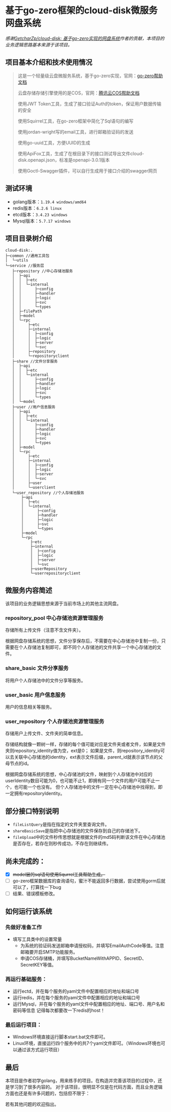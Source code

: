 # 基于go-zero框架的cloud-disk微服务网盘系统

*感谢[GetcharZp/cloud-disk: 基于go-zero实现的网盘系统](https://github.com/GetcharZp/cloud-disk)作者的贡献，本项目的业务逻辑思路基本来源于该项目。*

## 项目基本介绍和技术使用情况
> 这是一个轻量级云盘微服务系统，基于go-zero实现，官网：[go-zero帮助文档](https://go-zero.dev/cn/docs/introduction)
>
> 云盘存储存储引擎使用的是COS，官网：[腾讯云COS帮助文档](https://cloud.tencent.com/document/product/436/31215)
> 
> 使用JWT Token工具，生成了接口验证Auth的token，保证用户数据传输的安全
> 
> 使用Squirrel工具，在go-zero框架中简化了Sql语句的编写
> 
> 使用jordan-wright写的email工具，进行邮箱验证码的发送
> 
> 使用go-uuid工具，方便UUID的生成
> 
> 使用ApiFox工具，生成了在根目录下的接口测试导出文件cloud-disk.openapi.json，标准是openapi-3.0.1版本
> 
> 使用Goctl-Swagger插件，可以自行生成用于接口介绍的swagger网页

## 测试环境
* golang版本：`1.19.4 windows/amd64`
* redis版本：`6.2.6 linux`
* etcd版本：`3.4.23 windows` 
* Mysql版本：`5.7.17 windows`

## 项目目录树介绍
```text
cloud-disk:.
├─common //通用工具包
│  └─utils
└─service //服务层
   ├─repository //中心存储池服务
   │  ├─api 
   │  │  ├─etc
   │  │  └─internal
   │  │      ├─config
   │  │      ├─handler
   │  │      ├─logic
   │  │      ├─svc
   │  │      └─types
   │  ├─filePath
   │  ├─model
   │  └─rpc
   │      ├─etc
   │      ├─internal
   │      │  ├─config
   │      │  ├─logic
   │      │  ├─server
   │      │  └─svc
   │      ├─repository
   │      └─repositoryclient
   ├─share //文件分享服务
   │  ├─api
   │  │  ├─etc
   │  │  └─internal
   │  │      ├─config
   │  │      ├─handler
   │  │      ├─logic
   │  │      ├─svc
   │  │      └─types
   │  └─model
   ├─user //用户信息服务
   │  ├─api
   │  │  ├─etc
   │  │  └─internal
   │  │      ├─config
   │  │      ├─handler
   │  │      ├─logic
   │  │      ├─svc
   │  │      └─types
   │  ├─model
   │  └─rpc
   │      ├─etc
   │      ├─internal
   │      │  ├─config
   │      │  ├─logic
   │      │  ├─server
   │      │  └─svc
   │      ├─user
   │      └─userclient
   └─user_repository //个人存储池服务
       ├─api
       │  ├─etc
       │  └─internal
       │      ├─config
       │      ├─handler
       │      ├─logic
       │      ├─svc
       │      └─types
       ├─model
       └─rpc
           ├─etc
           ├─internal
           │  ├─config
           │  ├─logic
           │  ├─server
           │  └─svc
           ├─userRepository
           └─userrepositoryclient

```

## 微服务内容简述
该项目的业务逻辑思想来源于当前市场上的其他主流网盘。
### repository_pool 中心存储池资源管理服务
存储所有上传文件（注意不含文件夹）。 

根据网盘存储系统的思想，文件分享保存后，不需要在中心存储池中复制一份，只需要在个人存储池复制即可，即不同个人存储池的文件共享一个中心存储池的文件。

### share_basic 文件分享服务
将用户个人存储池中的文件分享等服务。

### user_basic 用户信息服务
用户的信息相关等服务。

### user_repository 个人存储池资源管理服务
存储用户上传文件、文件夹的简单信息。

存储结构就像一颗树一样，存储的每个值可能对应是文件夹或者文件，如果是文件夹则repository_identity值为空，ext是0； 
如果是文件，则repository_identity可以去关联中心存储池的identity，ext表示文件后缀，parent_id就表示该节点的父母节点的id。

根据网盘存储系统的思想，中心存储池的文件，映射到个人存储池中对应的userIdentity数目可能为0，也可能不止1，即拥有同一个文件的用户可能不止一个，也可能一个也没有。
但个人存储池中的文件一定在中心存储池中找得到，即一定拥有repositoryIdentity。


## 部分接口特别说明
* `fileListQuery`是指在指定的文件夹里查询文件。
* `shareBasicSave`是指把中心存储池的文件保存到自己的存储池下。
* `fileUpload`中的文件秒传思想就是根据文件的md5码判断该文件在中心存储池是否存在，若存在则秒传成功，不存在则继续传。

## 尚未完成的：
* [x] ~~model层的sql语句使用Squrrel工具帮助生成。~~
* [ ] go-zero框架数据库的查询语句，蜜汁不能返回多行数据，尝试使用gorm后就可以了，打算找一下bug
* [ ] 结果、错误模板修改。

## 如何运行该系统
### 先做好准备工作
* 填写工具类中的设置常量
  * 为系统的验证码发送邮箱申请授权码，并填写EmailAuthCode等值。注意邮箱要开启SMTP功能服务。
  * 申请COS存储桶，并填写BucketNameWithAPPID、SecretID、SecretKEY等值。
### 再运行基础服务：
* 运行ectd，并在每个服务的yaml文件中配置相应的地址和端口号
* 运行redis，并在每个服务的yaml文件中配置相应的地址和端口号
* 运行Mysql，并在每个服务的yaml文件中配置相应的地址、端口号、用户名和密码等信息
  记得每次都要改一下redis的host！
### 最后运行项目：
* Windows环境直接运行脚本start.bat文件即可。
* Linux环境，直接运行四个服务中的共7个yaml文件即可。（Windows环境也可以通过该方式运行项目）

## 最后
本项目是作者初学golang，用来练手的项目。在构造并完善该项目的过程中，还是学习到了很多内容的。
对于该项目，很明显不仅是在代码方面，而且业务逻辑方面也还是有许多问题的，包括但不限于：

若有其他问题的欢迎指出。
